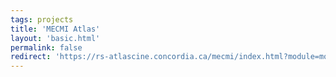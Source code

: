 ```yaml
---
tags: projects
title: 'MECMI Atlas'
layout: 'basic.html'
permalink: false
redirect: 'https://rs-atlascine.concordia.ca/mecmi/index.html?module=module.stories'
---
```


